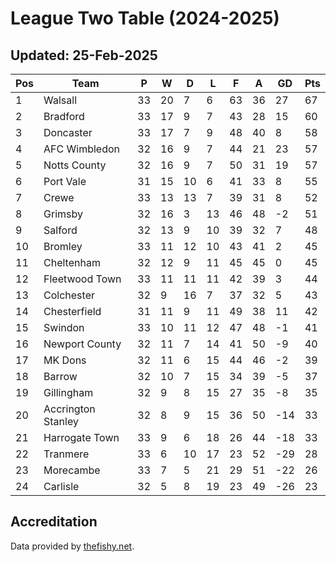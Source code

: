 # League Two Table (2024-2025)
## Updated: 25-Feb-2025

| Pos | Team | P | W | D | L | F | A | GD | Pts |
| --- | --- | --- | --- | --- | --- | --- | --- | --- | --- |
| 1 | Walsall | 33 | 20 | 7 | 6 | 63 | 36 | 27 | 67 |
| 2 | Bradford | 33 | 17 | 9 | 7 | 43 | 28 | 15 | 60 |
| 3 | Doncaster | 33 | 17 | 7 | 9 | 48 | 40 | 8 | 58 |
| 4 | AFC Wimbledon | 32 | 16 | 9 | 7 | 44 | 21 | 23 | 57 |
| 5 | Notts County | 32 | 16 | 9 | 7 | 50 | 31 | 19 | 57 |
| 6 | Port Vale | 31 | 15 | 10 | 6 | 41 | 33 | 8 | 55 |
| 7 | Crewe | 33 | 13 | 13 | 7 | 39 | 31 | 8 | 52 |
| 8 | Grimsby | 32 | 16 | 3 | 13 | 46 | 48 | -2 | 51 |
| 9 | Salford | 32 | 13 | 9 | 10 | 39 | 32 | 7 | 48 |
| 10 | Bromley | 33 | 11 | 12 | 10 | 43 | 41 | 2 | 45 |
| 11 | Cheltenham | 32 | 12 | 9 | 11 | 45 | 45 | 0 | 45 |
| 12 | Fleetwood Town | 33 | 11 | 11 | 11 | 42 | 39 | 3 | 44 |
| 13 | Colchester | 32 | 9 | 16 | 7 | 37 | 32 | 5 | 43 |
| 14 | Chesterfield | 31 | 11 | 9 | 11 | 49 | 38 | 11 | 42 |
| 15 | Swindon | 33 | 10 | 11 | 12 | 47 | 48 | -1 | 41 |
| 16 | Newport County | 32 | 11 | 7 | 14 | 41 | 50 | -9 | 40 |
| 17 | MK Dons | 32 | 11 | 6 | 15 | 44 | 46 | -2 | 39 |
| 18 | Barrow | 32 | 10 | 7 | 15 | 34 | 39 | -5 | 37 |
| 19 | Gillingham | 32 | 9 | 8 | 15 | 27 | 35 | -8 | 35 |
| 20 | Accrington Stanley | 32 | 8 | 9 | 15 | 36 | 50 | -14 | 33 |
| 21 | Harrogate Town | 33 | 9 | 6 | 18 | 26 | 44 | -18 | 33 |
| 22 | Tranmere | 33 | 6 | 10 | 17 | 23 | 52 | -29 | 28 |
| 23 | Morecambe | 33 | 7 | 5 | 21 | 29 | 51 | -22 | 26 |
| 24 | Carlisle | 32 | 5 | 8 | 19 | 23 | 49 | -26 | 23 |

## Accreditation 

Data provided by [thefishy.net](https://www.thefishy.net/).
